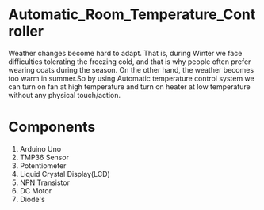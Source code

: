 # Automatic_Room_Temperature_Controller
 
Weather changes become hard to adapt. That is, during
Winter we face difficulties tolerating the freezing cold, and that is why
people often prefer wearing coats during the season. On the other
hand, the weather becomes too warm in summer.So by using
Automatic temperature control system we can turn on fan at high
temperature and turn on heater at low temperature without any
physical touch/action.

# Components

1. Arduino Uno
2. TMP36 Sensor
3. Potentiometer
4. Liquid Crystal Display(LCD)
5. NPN Transistor
6. DC Motor
7. Diode's





